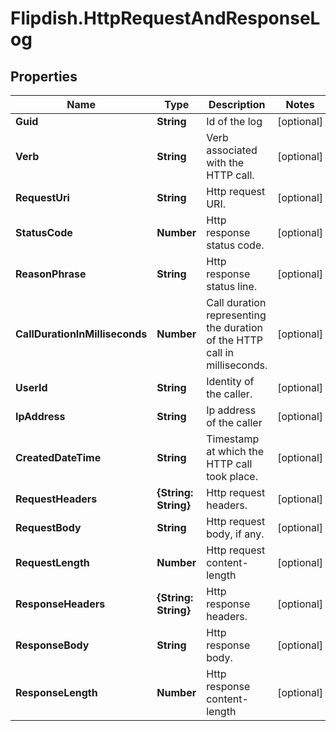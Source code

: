 # Flipdish.HttpRequestAndResponseLog

## Properties

Name | Type | Description | Notes
------------ | ------------- | ------------- | -------------
**Guid** | **String** | Id of the log | [optional] 
**Verb** | **String** | Verb associated with the HTTP call. | [optional] 
**RequestUri** | **String** | Http request URI. | [optional] 
**StatusCode** | **Number** | Http response status code. | [optional] 
**ReasonPhrase** | **String** | Http response status line. | [optional] 
**CallDurationInMilliseconds** | **Number** | Call duration representing the duration of the HTTP call in milliseconds. | [optional] 
**UserId** | **String** | Identity of the caller. | [optional] 
**IpAddress** | **String** | Ip address of the caller | [optional] 
**CreatedDateTime** | **String** | Timestamp at which the HTTP call took place. | [optional] 
**RequestHeaders** | **{String: String}** | Http request headers. | [optional] 
**RequestBody** | **String** | Http request body, if any. | [optional] 
**RequestLength** | **Number** | Http request content-length | [optional] 
**ResponseHeaders** | **{String: String}** | Http response headers. | [optional] 
**ResponseBody** | **String** | Http response body. | [optional] 
**ResponseLength** | **Number** | Http response content-length | [optional] 


